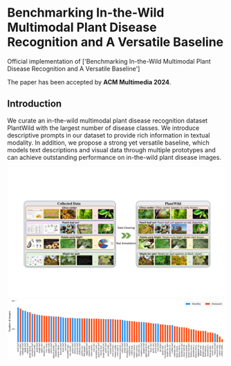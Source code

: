 # Benchmarking In-the-Wild Multimodal Plant Disease Recognition and A Versatile Baseline
Official implementation of ['Benchmarking In-the-Wild Multimodal Plant Disease Recognition and A Versatile Baseline']

The paper has been accepted by **ACM Multimedia 2024**. 


## Introduction
We curate an in-the-wild multimodal plant disease recognition dataset PlantWild with the largest number of disease classes. We introduce descriptive prompts in our dataset to provide rich information in textual modality. In addition, we propose a strong yet versatile baseline, which models text descriptions and visual data through multiple prototypes and can achieve outstanding performance on in-the-wild plant disease images.

<div align="center">
  <img width=900 src="figures/cleaning.pdf"/>
</div>
<div align="center">
  <img width=900 src="figures/bar.pdf"/>
</div>
